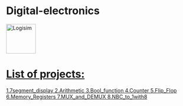 # Digital-electronics

<p align="left"> <a href="http://www.cburch.com/logisim/" target="_blank"> <img src="https://user-images.githubusercontent.com/84814415/148459505-04ea452a-96e2-4a92-b5af-06a06ac7dcb4.png" alt="Logisim" width="80" height="80"/>
  
# List of projects:
 
 1.7segment_display
 2.Arithmetic
 3.Bool_function
 4.Counter
 5.Flip_Flop
 6.Memory_Registers
 7.MUX_and_DEMUX
 8.NBC_to_1with8
